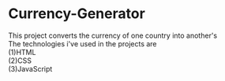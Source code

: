 # Currency-Generator
This project converts the currency of one country into another's <br>The technologies i've used in the projects are<br>(1)HTML<br>(2)CSS<br>(3)JavaScript<br>
